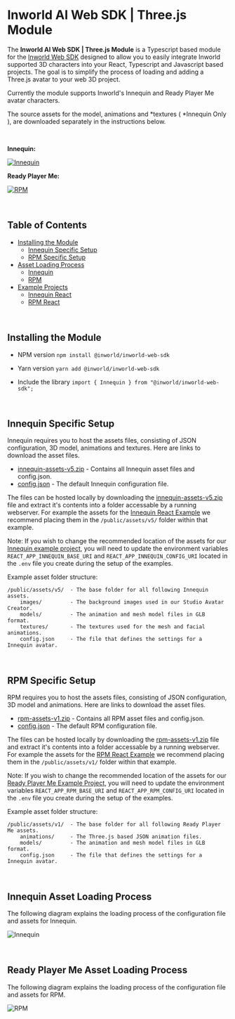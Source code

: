 # Inworld AI Web SDK | Three.js Module

The **Inworld AI Web SDK | Three.js Module** is a Typescript based module for the [Inworld Web SDK](https://github.com/inworld-ai/inworld-web-sdk) designed to allow you to easily integrate Inworld supported 3D characters into your React, Typescript and Javascript based projects. The goal is to simplify the process of loading and adding a Three.js avatar to your web 3D project.

Currently the module supports Inworld's Innequin and Ready Player Me avatar characters.

The source assets for the model, animations and *textures ( *Innequin Only ), are downloaded separately in the instructions below.

<br/>

**Innequin:**

[![Innequin](./imgs/innequin.png 'Innequin')](https://github.com/inworld-ai/inworld-web-sdk/tree/main/examples/innequin-react)

**Ready Player Me:**

[![RPM](./imgs/rpm.png 'RPM')](https://github.com/inworld-ai/inworld-web-sdk/tree/main/examples/rpm-react)

<br/>

## Table of Contents

- [Installing the Module](#installing)
  - [Innequin Specific Setup](#installing-innequin)
  - [RPM Specific Setup](#installing-rpm)
- [Asset Loading Process](#loading)
  - [Innequin](#loading-innequin)
  - [RPM](#loading-rpm)
- [Example Projects](#examples)
  - [Innequin React](https://github.com/inworld-ai/inworld-web-sdk/tree/main/examples/innequin-react)
  - [RPM React](https://github.com/inworld-ai/inworld-web-sdk/tree/main/examples/rpm-react)

<br/>

## Installing the Module <a id="installing" name="installing"></a>

- NPM version `npm install @inworld/inworld-web-sdk`

- Yarn version `yarn add @inworld/inworld-web-sdk`

- Include the library `import { Innequin } from "@inworld/inworld-web-sdk";`

<br/>

## Innequin Specific Setup <a id="installing-innequin" name="installing-innequin"></a>

Innequin requires you to host the assets files, consisting of JSON configuration, 3D model, animations and textures. Here are links to download the asset files.

- [innequin-assets-v5.zip](https://storage.googleapis.com/innequin-assets/v5/innequin-assets-v5.zip) - Contains all Innequin asset files and config.json.
- [config.json](https://storage.googleapis.com/innequin-assets/v5/config.json) - The default Innequin configuration file.

The files can be hosted locally by downloading the [innequin-assets-v5.zip](https://storage.googleapis.com/innequin-assets/v5/innequin-assets-v5.zip) file and extract it's contents into a folder accessable by a running webserver. For example the assets for the [Innequin React Example]('/examples/innequin-react/') we recommend placing them in the `/public/assets/v5/` folder within that example.

Note: If you wish to change the recommended location of the assets for our [Innequin example project](https://github.com/inworld-ai/inworld-web-sdk/tree/main/examples/innequin-react), you will need to update the environment variables `REACT_APP_INNEQUIN_BASE_URI` and `REACT_APP_INNEQUIN_CONFIG_URI` located in the `.env` file you create during the setup of the examples.

Example asset folder structure:

```
/public/assets/v5/  - The base folder for all following Innequin assets.
    images/         - The background images used in our Studio Avatar Creator.
    models/         - The animation and mesh model files in GLB format.
    textures/       - The textures used for the mesh and facial animations.
    config.json     - The file that defines the settings for a Innequin avatar.
```

<br/>

## RPM Specific Setup <a id="installing-rpm" name="installing-rpm"></a>

RPM requires you to host the assets files, consisting of JSON configuration, 3D model and animations. Here are links to download the asset files.

- [rpm-assets-v1.zip](https://storage.googleapis.com/innequin-assets/rpm/v1/rpm-assets-v1.zip) - Contains all RPM asset files and config.json.
- [config.json](https://storage.googleapis.com/innequin-assets/rpm/v1/config.json) - The default RPM configuration file.

The files can be hosted locally by downloading the [rpm-assets-v1.zip](https://storage.googleapis.com/innequin-assets/rpm/v1/rpm-assets-v1.zip) file and extract it's contents into a folder accessable by a running webserver. For example the assets for the [RPM React Example]('/examples/rpm-react/') we recommend placing them in the `/public/assets/v1/` folder within that example.

Note: If you wish to change the recommended location of the assets for our [Ready Player Me Example Project](https://github.com/inworld-ai/inworld-web-sdk/tree/main/examples/rpm-react), you will need to update the environment variables `REACT_APP_RPM_BASE_URI` and `REACT_APP_RPM_CONFIG_URI` located in the `.env` file you create during the setup of the examples.

Example asset folder structure:

```
/public/assets/v1/  - The base folder for all following Ready Player Me assets.
    animations/     - The Three.js based JSON animation files.
    models/         - The animation and mesh model files in GLB format.
    config.json     - The file that defines the settings for a Innequin avatar.
```

<br>

## Innequin Asset Loading Process <a id="loading-innequin" name="loading-innequin"></a>

The following diagram explains the loading process of the configuration file and assets for Innequin.

![Innequin](./imgs/innequin-loading-flow.png 'Innequin')

<br/>

## Ready Player Me Asset Loading Process <a id="loading-rpm" name="loading-rpm"></a>

The following diagram explains the loading process of the configuration file and assets for RPM.

![RPM](./imgs/rpm-loading-flow.png 'RPM')

<br/>
